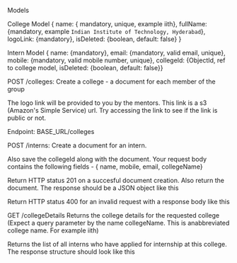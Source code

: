 Models

College Model
{ name: { mandatory, unique, example iith}, fullName: {mandatory, example `Indian Institute of Technology, Hyderabad`}, logoLink: {mandatory}, isDeleted: {boolean, default: false} }

Intern Model
{ name: {mandatory}, email: {mandatory, valid email, unique}, mobile: {mandatory, valid mobile number, unique}, collegeId: {ObjectId, ref to college model, isDeleted: {boolean, default: false}}

POST /colleges:
Create a college - a document for each member of the group

The logo link will be provided to you by the mentors. 
This link is a s3 (Amazon's Simple Service) url. Try accessing the link to see if the link is public or not.

Endpoint: BASE_URL/colleges

POST /interns:
Create a document for an intern.

Also save the collegeId along with the document. Your request body contains the following fields - { name, mobile, email, collegeName}

Return HTTP status 201 on a succesful document creation. Also return the document. The response should be a JSON object like this

Return HTTP status 400 for an invalid request with a response body like this

GET /collegeDetails
Returns the college details for the requested college (Expect a query parameter by the name collegeName. This is anabbreviated college name. For example iith)

Returns the list of all interns who have applied for internship at this college.
The response structure should look like this
